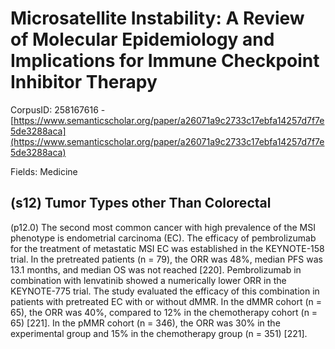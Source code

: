 # Microsatellite Instability: A Review of Molecular Epidemiology and Implications for Immune Checkpoint Inhibitor Therapy

CorpusID: 258167616 - [https://www.semanticscholar.org/paper/a26071a9c2733c17ebfa14257d7f7e5de3288aca](https://www.semanticscholar.org/paper/a26071a9c2733c17ebfa14257d7f7e5de3288aca)

Fields: Medicine

## (s12) Tumor Types other Than Colorectal
(p12.0) The second most common cancer with high prevalence of the MSI phenotype is endometrial carcinoma (EC). The efficacy of pembrolizumab for the treatment of metastatic MSI EC was established in the KEYNOTE-158 trial. In the pretreated patients (n = 79), the ORR was 48%, median PFS was 13.1 months, and median OS was not reached [220]. Pembrolizumab in combination with lenvatinib showed a numerically lower ORR in the KEYNOTE-775 trial. The study evaluated the efficacy of this combination in patients with pretreated EC with or without dMMR. In the dMMR cohort (n = 65), the ORR was 40%, compared to 12% in the chemotherapy cohort (n = 65) [221]. In the pMMR cohort (n = 346), the ORR was 30% in the experimental group and 15% in the chemotherapy group (n = 351) [221].
